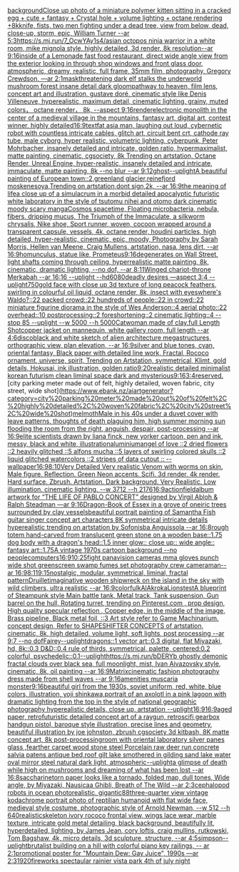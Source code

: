 [background](https://www.ebank.nz/aiartgenerator?category=background)[Close up photo of a miniature polymer kitten sitting in a cracked egg + cute + fantasy + Crystal hole + volume lighting + octane rendering +8k](https://www.ebank.nz/aiartgenerator?category=Close%20up%20photo%20of%20a%20miniature%20polymer%20kitten%20sitting%20in%20a%20cracked%20egg%20%2B%20cute%20%2B%20fantasy%20%2B%20Crystal%20hole%20%2B%20volume%20lighting%20%2B%20octane%20rendering%20%2B8k)[knife, fists, two men fighting under a dead tree, view from below, dead, close-up, storm, epic, William Turner --ar 5:3](https://www.ebank.nz/aiartgenerator?category=knife%2C%20fists%2C%20two%20men%20fighting%20under%20a%20dead%20tree%2C%20view%20from%20below%2C%20dead%2C%20close-up%2C%20storm%2C%20epic%2C%20William%20Turner%20--ar%205%3A3)[<https://s.mj.run/7_OcwYAy1s4>](https://www.ebank.nz/aiartgenerator?category=%3Chttps%3A//s.mj.run/7_OcwYAy1s4%3E)[/asian octopos ninja warrior in a white room,  mike mignola style, highly detailed, 3d render, 8k resolution--ar 9:16](https://www.ebank.nz/aiartgenerator?category=/asian%20octopos%20ninja%20warrior%20in%20a%20white%20room%2C%20%20mike%20mignola%20style%2C%20highly%20detailed%2C%203d%20render%2C%208k%20resolution--ar%209%3A16)[inside of a Lemonade fast food restaurant, direct wide angle view from the exterior looking in through shop windows and front glass door, atmospheric, dreamy, realistic, full frame, 35mm film, photography, Gregory Crewdson, —ar 2:1](https://www.ebank.nz/aiartgenerator?category=inside%20of%20a%20Lemonade%20fast%20food%20restaurant%2C%20direct%20wide%20angle%20view%20from%20the%20exterior%20looking%20in%20through%20shop%20windows%20and%20front%20glass%20door%2C%20atmospheric%2C%20dreamy%2C%20realistic%2C%20full%20frame%2C%2035mm%20film%2C%20photography%2C%20Gregory%20Crewdson%2C%20%E2%80%94ar%202%3A1)[mask](https://www.ebank.nz/aiartgenerator?category=mask)[threatening dark elf stalks the underworld mushroom forest insane detail dark gloom](https://www.ebank.nz/aiartgenerator?category=threatening%20dark%20elf%20stalks%20the%20underworld%20mushroom%20forest%20insane%20detail%20dark%20gloom)[pathway to heaven, film lens, concept art and illustration, gustave doré, cinematic style like Denis Villeneuve, hyperealistic, maximum detail, cinematic lighting, grainy, muted colors， octane render， 8k, --aspect 9:16](https://www.ebank.nz/aiartgenerator?category=pathway%20to%20heaven%2C%20film%20lens%2C%20concept%20art%20and%20illustration%2C%20gustave%20dor%C3%A9%2C%20cinematic%20style%20like%20Denis%20Villeneuve%2C%20hyperealistic%2C%20maximum%20detail%2C%20cinematic%20lighting%2C%20grainy%2C%20muted%20colors%EF%BC%8C%20octane%20render%EF%BC%8C%208k%2C%20--aspect%209%3A16)[render](https://www.ebank.nz/aiartgenerator?category=render)[electronic monolith in the center of a medieval village in the mountains, fantasy art, digital art, contest winner, highly detailed](https://www.ebank.nz/aiartgenerator?category=electronic%20monolith%20in%20the%20center%20of%20a%20medieval%20village%20in%20the%20mountains%2C%20fantasy%20art%2C%20digital%20art%2C%20contest%20winner%2C%20highly%20detailed)[16:9](https://www.ebank.nz/aiartgenerator?category=16%3A9)[text](https://www.ebank.nz/aiartgenerator?category=text)[fat asia man, laughing out loud, cybernetic robot with countless intricate cables,  glitch art, circuit bent crt, cathode ray tube, male cyborg, hyper realistic, volumetric lighting, cyberpunk, Peter Mohrbacher, insanely detailed and intricate, golden ratio, hypermaximalist, matte painting, cinematic, cgsociety, 8k Trending on artstation, Octane Render, Unreal Engine, hyper-realistic, insanely detailed and intricate, immaculate, matte painting, 8k --no blur --ar 9:12](https://www.ebank.nz/aiartgenerator?category=fat%20asia%20man%2C%20laughing%20out%20loud%2C%20cybernetic%20robot%20with%20countless%20intricate%20cables%2C%20%20glitch%20art%2C%20circuit%20bent%20crt%2C%20cathode%20ray%20tube%2C%20male%20cyborg%2C%20hyper%20realistic%2C%20volumetric%20lighting%2C%20cyberpunk%2C%20Peter%20Mohrbacher%2C%20insanely%20detailed%20and%20intricate%2C%20golden%20ratio%2C%20hypermaximalist%2C%20matte%20painting%2C%20cinematic%2C%20cgsociety%2C%208k%20Trending%20on%20artstation%2C%20Octane%20Render%2C%20Unreal%20Engine%2C%20hyper-realistic%2C%20insanely%20detailed%20and%20intricate%2C%20immaculate%2C%20matte%20painting%2C%208k%20--no%20blur%20--ar%209%3A12)[ghost](https://www.ebank.nz/aiartgenerator?category=ghost)[--uplight](https://www.ebank.nz/aiartgenerator?category=--uplight)[A beautiful painting of European town::2,greenland glacier,reinefjord moskenesoya,Trending on artstation,dont sign,2k, --ar 16:9](https://www.ebank.nz/aiartgenerator?category=A%20beautiful%20painting%20of%20European%20town%3A%3A2%2Cgreenland%20glacier%2Creinefjord%20moskenesoya%2CTrending%20on%20artstation%2Cdont%20sign%2C2k%2C%20--ar%2016%3A9)[the meaning of life](https://www.ebank.nz/aiartgenerator?category=the%20meaning%20of%20life)[a close up of a simulacrum in a morbid detailed apocalyptic futuristic white laboratory in the style of tsutomu nihei and otomo dark cinematic moody scary manga](https://www.ebank.nz/aiartgenerator?category=a%20close%20up%20of%20a%20simulacrum%20in%20a%20morbid%20detailed%20apocalyptic%20futuristic%20white%20laboratory%20in%20the%20style%20of%20tsutomu%20nihei%20and%20otomo%20dark%20cinematic%20moody%20scary%20manga)[Cosmos spacetime, Floating microbacteria, nebula, fibers, dripping mucus, The Triumph of the Immaculate, a silkworm chrysalis, Nike shoe, Sport runner, woven, cocoon wrapped around a transparent capsule, vessels, 4k, octane render, houdini particles, high detailed, hyper-realistic, cinematic, epic, moody, Photography by Sarah Morris, Hellen van Meene, Craig Mullens, artstation, nasa, lens dirt, --ar 16:9](https://www.ebank.nz/aiartgenerator?category=Cosmos%20spacetime%2C%20Floating%20microbacteria%2C%20nebula%2C%20fibers%2C%20dripping%20mucus%2C%20The%20Triumph%20of%20the%20Immaculate%2C%20a%20silkworm%20chrysalis%2C%20Nike%20shoe%2C%20Sport%20runner%2C%20woven%2C%20cocoon%20wrapped%20around%20a%20transparent%20capsule%2C%20vessels%2C%204k%2C%20octane%20render%2C%20houdini%20particles%2C%20high%20detailed%2C%20hyper-realistic%2C%20cinematic%2C%20epic%2C%20moody%2C%20Photography%20by%20Sarah%20Morris%2C%20Hellen%20van%20Meene%2C%20Craig%20Mullens%2C%20artstation%2C%20nasa%2C%20lens%20dirt%2C%20--ar%2016%3A9)[homunculus, statue like, Prometeus](https://www.ebank.nz/aiartgenerator?category=homunculus%2C%20statue%20like%2C%20Prometeus)[9:16](https://www.ebank.nz/aiartgenerator?category=9%3A16)[degenerates on Wall Street, light shafts coming through ceiling, hyperrealistic matte painting, 8k, cinematic, dramatic lighting, --no dof, --ar 8:11](https://www.ebank.nz/aiartgenerator?category=degenerates%20on%20Wall%20Street%2C%20light%20shafts%20coming%20through%20ceiling%2C%20hyperrealistic%20matte%20painting%2C%208k%2C%20cinematic%2C%20dramatic%20lighting%2C%20--no%20dof%2C%20--ar%208%3A11)[Winged chariot-throne Merkabah --ar 16:16 --uplight --hd](https://www.ebank.nz/aiartgenerator?category=Winged%20chariot-throne%20Merkabah%20--ar%2016%3A16%20--uplight%20--hd)[6080](https://www.ebank.nz/aiartgenerator?category=6080)[deadly desires —aspect 3:4 --uplight](https://www.ebank.nz/aiartgenerator?category=deadly%20desires%20%E2%80%94aspect%203%3A4%20--uplight)[750](https://www.ebank.nz/aiartgenerator?category=750)[gold face with close up 3d texture of long peacock feathers, swirling in colourful oil liquid, octane render, 8k, insect with eyes](https://www.ebank.nz/aiartgenerator?category=gold%20face%20with%20close%20up%203d%20texture%20of%20long%20peacock%20feathers%2C%20swirling%20in%20colourful%20oil%20liquid%2C%20octane%20render%2C%208k%2C%20insect%20with%20eyes)[where's Waldo?::22 packed crowd::22 hundreds of people::22 in crowd::22 miniature figurine diorama in the style of Wes Anderson::4 aerial photo::22 overhead::10 postprocessing::2 foreshortening::2 cinematic lighting::4 --stop 85 --uplight --w 5000 --h 5000](https://www.ebank.nz/aiartgenerator?category=where%27s%20Waldo%3F%3A%3A22%20packed%20crowd%3A%3A22%20hundreds%20of%20people%3A%3A22%20in%20crowd%3A%3A22%20miniature%20figurine%20diorama%20in%20the%20style%20of%20Wes%20Anderson%3A%3A4%20aerial%20photo%3A%3A22%20overhead%3A%3A10%20postprocessing%3A%3A2%20foreshortening%3A%3A2%20cinematic%20lighting%3A%3A4%20--stop%2085%20--uplight%20--w%205000%20--h%205000)[Catwoman,made of clay,full Length Shot](https://www.ebank.nz/aiartgenerator?category=Catwoman%2Cmade%20of%20clay%2Cfull%20Length%20Shot)[copper jacket on mannequin, white gallery room, full length --ar 4:6](https://www.ebank.nz/aiartgenerator?category=copper%20jacket%20on%20mannequin%2C%20white%20gallery%20room%2C%20full%20length%20--ar%204%3A6)[disco](https://www.ebank.nz/aiartgenerator?category=disco)[black and white sketch of alien architecture megastructures, orthographic view, plan elevation, --ar 16:9](https://www.ebank.nz/aiartgenerator?category=black%20and%20white%20sketch%20of%20alien%20architecture%20megastructures%2C%20orthographic%20view%2C%20plan%20elevation%2C%20--ar%2016%3A9)[silver and blue tones, cyan, oriental fantasy, Black paper with detailed line work, Fractal, Rococo ornament, universe, spirit, Trending on Artstation, symmetrical, Klimt, gold details, Hokusai, ink illustration, golden ratio](https://www.ebank.nz/aiartgenerator?category=silver%20and%20blue%20tones%2C%20cyan%2C%20oriental%20fantasy%2C%20Black%20paper%20with%20detailed%20line%20work%2C%20Fractal%2C%20Rococo%20ornament%2C%20universe%2C%20spirit%2C%20Trending%20on%20Artstation%2C%20symmetrical%2C%20Klimt%2C%20gold%20details%2C%20Hokusai%2C%20ink%20illustration%2C%20golden%20ratio)[9:20](https://www.ebank.nz/aiartgenerator?category=9%3A20)[realistic detailed minimalist korean futurism clean liminal space dark and mysterious](https://www.ebank.nz/aiartgenerator?category=realistic%20detailed%20minimalist%20korean%20futurism%20clean%20liminal%20space%20dark%20and%20mysterious)[9:16](https://www.ebank.nz/aiartgenerator?category=9%3A16)[3:4](https://www.ebank.nz/aiartgenerator?category=3%3A4)[reserved.](https://www.ebank.nz/aiartgenerator?category=reserved.)[city parking meter made out of felt, highly detailed, woven fabric, city street, wide shot](https://www.ebank.nz/aiartgenerator?category=city%20parking%20meter%20made%20out%20of%20felt%2C%20highly%20detailed%2C%20woven%20fabric%2C%20city%20street%2C%20wide%20shot)[melmoth](https://www.ebank.nz/aiartgenerator?category=melmoth)[Male in his 40s under a duvet cover with leave patterns, thoughts of death plaguing him, high summer morning sun flooding the room from the right, anguish, despair, post-processing --ar 16:9](https://www.ebank.nz/aiartgenerator?category=Male%20in%20his%2040s%20under%20a%20duvet%20cover%20with%20leave%20patterns%2C%20thoughts%20of%20death%20plaguing%20him%2C%20high%20summer%20morning%20sun%20flooding%20the%20room%20from%20the%20right%2C%20anguish%2C%20despair%2C%20post-processing%20--ar%2016%3A9)[elite scientists drawn by liana finck, new yorker cartoon, pen and ink, messy, black and white, illustration](https://www.ebank.nz/aiartgenerator?category=elite%20scientists%20drawn%20by%20liana%20finck%2C%20new%20yorker%20cartoon%2C%20pen%20and%20ink%2C%20messy%2C%20black%20and%20white%2C%20illustration)[aluminium](https://www.ebank.nz/aiartgenerator?category=aluminium)[angel of love ::2 dried flowers ::2 heavily glitched ::5 alfons mucha ::5 layers of swirling colored skulls ::2 liquid glitched watercolors ::2 stripes of data cutout :: --wallpaper](https://www.ebank.nz/aiartgenerator?category=angel%20of%20love%20%3A%3A2%20dried%20flowers%20%3A%3A2%20heavily%20glitched%20%3A%3A5%20alfons%20mucha%20%3A%3A5%20layers%20of%20swirling%20colored%20skulls%20%3A%3A2%20liquid%20glitched%20watercolors%20%3A%3A2%20stripes%20of%20data%20cutout%20%3A%3A%20--wallpaper)[16:9](https://www.ebank.nz/aiartgenerator?category=16%3A9)[8:10](https://www.ebank.nz/aiartgenerator?category=8%3A10)[Very Detailed Very realistic Venom with worms on skin. Male figure. Reflection. Green Neon accents. Scifi. 3d render. 4k render. Hard surface. Zbrush. Artstation. Dark background. Very Realistic. Low illumination. cinematic lighting. --w 3712 --h 2176](https://www.ebank.nz/aiartgenerator?category=Very%20Detailed%20Very%20realistic%20Venom%20with%20worms%20on%20skin.%20Male%20figure.%20Reflection.%20Green%20Neon%20accents.%20Scifi.%203d%20render.%204k%20render.%20Hard%20surface.%20Zbrush.%20Artstation.%20Dark%20background.%20Very%20Realistic.%20Low%20illumination.%20cinematic%20lighting.%20--w%203712%20--h%202176)[16:9](https://www.ebank.nz/aiartgenerator?category=16%3A9)[action](https://www.ebank.nz/aiartgenerator?category=action)[field](https://www.ebank.nz/aiartgenerator?category=field)[album artwork for “THE LIFE OF PABLO CONCERT” designed by Virgil Abloh & Ralph Steadman —ar 9:16](https://www.ebank.nz/aiartgenerator?category=album%20artwork%20for%20%E2%80%9CTHE%20LIFE%20OF%20PABLO%20CONCERT%E2%80%9D%20designed%20by%20Virgil%20Abloh%20%26%20Ralph%20Steadman%20%E2%80%94ar%209%3A16)[Dragon-Book of Essex in a grove of oneiric trees surrounded by clay vessels](https://www.ebank.nz/aiartgenerator?category=Dragon-Book%20of%20Essex%20in%20a%20grove%20of%20oneiric%20trees%20surrounded%20by%20clay%20vessels)[beautiful portrait painting of Samantha Fish guitar singer concept art characters 8K symmetrical intricate details hyperealistic trending on artstation by Sofonisba Anguissola --ar 16:8](https://www.ebank.nz/aiartgenerator?category=beautiful%20portrait%20painting%20of%20Samantha%20Fish%20guitar%20singer%20concept%20art%20characters%208K%20symmetrical%20intricate%20details%20hyperealistic%20trending%20on%20artstation%20by%20Sofonisba%20Anguissola%20--ar%2016%3A8)[rough totem hand-carved from translucent green stone on a wooden base::1.75 dog body with a dragon's head::1.5 inner glow:: close up:: wide angle:: fantasy art::1.75](https://www.ebank.nz/aiartgenerator?category=rough%20totem%20hand-carved%20from%20translucent%20green%20stone%20on%20a%20wooden%20base%3A%3A1.75%20dog%20body%20with%20a%20dragon%27s%20head%3A%3A1.5%20inner%20glow%3A%3A%20close%20up%3A%3A%20wide%20angle%3A%3A%20fantasy%20art%3A%3A1.75)[A vintage 1970s cartoon background --no people](https://www.ebank.nz/aiartgenerator?category=A%20vintage%201970s%20cartoon%20background%20--no%20people)[computers](https://www.ebank.nz/aiartgenerator?category=computers)[16:9](https://www.ebank.nz/aiartgenerator?category=16%3A9)[10:25](https://www.ebank.nz/aiartgenerator?category=10%3A25)[fight panavision cameras mma gloves punch wide shot greenscreen swamp fumes set photography crew cameraman--ar 16:9](https://www.ebank.nz/aiartgenerator?category=fight%20panavision%20cameras%20mma%20gloves%20punch%20wide%20shot%20greenscreen%20swamp%20fumes%20set%20photography%20crew%20cameraman--ar%2016%3A9)[8:11](https://www.ebank.nz/aiartgenerator?category=8%3A11)[9:15](https://www.ebank.nz/aiartgenerator?category=9%3A15)[nostalgic, modular, symmetrical, liminal, fractal pattern](https://www.ebank.nz/aiartgenerator?category=nostalgic%2C%20modular%2C%20symmetrical%2C%20liminal%2C%20fractal%20pattern)[Druillet](https://www.ebank.nz/aiartgenerator?category=Druillet)[imaginative wooden shipwreck on the island in the sky with wild climbers, ultra realistic --ar 16:9](https://www.ebank.nz/aiartgenerator?category=imaginative%20wooden%20shipwreck%20on%20the%20island%20in%20the%20sky%20with%20wild%20climbers%2C%20ultra%20realistic%20--ar%2016%3A9)[colorfulk](https://www.ebank.nz/aiartgenerator?category=colorfulk)[AlAkroka](https://www.ebank.nz/aiartgenerator?category=AlAkroka)[Lions](https://www.ebank.nz/aiartgenerator?category=Lions)[test](https://www.ebank.nz/aiartgenerator?category=test)[A blueprint of Steampunk style Main battle tank,  Metal track,  Tank suspension, Gun barrel on the hull, Rotating turret, trending on Pinterest.com  , prop design, High quality specular reflection , Copper  edge, in the middle of the image, Brass pipeline,  Black metal foil,  ::3  Art style refer to Game Machinarium.  concept design, Refer to SHAPESHIFTER CONCEPTS  of artstation, cinematic,  8k, high detailed,  volume light,  soft lights,  post processing    --ar 9:7   --no dof](https://www.ebank.nz/aiartgenerator?category=A%20blueprint%20of%20Steampunk%20style%20Main%20battle%20tank%2C%20%20Metal%20track%2C%20%20Tank%20suspension%2C%20Gun%20barrel%20on%20the%20hull%2C%20Rotating%20turret%2C%20trending%20on%20Pinterest.com%20%20%2C%20prop%20design%2C%20High%20quality%20specular%20reflection%20%2C%20Copper%20%20edge%2C%20in%20the%20middle%20of%20the%20image%2C%20Brass%20pipeline%2C%20%20Black%20metal%20foil%2C%20%20%3A%3A3%20%20Art%20style%20refer%20to%20Game%20Machinarium.%20%20concept%20design%2C%20Refer%20to%20SHAPESHIFTER%20CONCEPTS%20%20of%20artstation%2C%20cinematic%2C%20%208k%2C%20high%20detailed%2C%20%20volume%20light%2C%20%20soft%20lights%2C%20%20post%20processing%20%20%20%20--ar%209%3A7%20%20%20--no%20dof)[Fairey](https://www.ebank.nz/aiartgenerator?category=Fairey)[--uplight](https://www.ebank.nz/aiartgenerator?category=--uplight)[dragons::1 vector art::0.3 digital, flat Miyazaki, hd, 8k::0.3 D&D::0.4 rule of thirds, symmetrical, palette, centered:0.2 colorful, psychedelic::0.1](https://www.ebank.nz/aiartgenerator?category=dragons%3A%3A1%20vector%20art%3A%3A0.3%20digital%2C%20flat%20Miyazaki%2C%20hd%2C%208k%3A%3A0.3%20D%26D%3A%3A0.4%20rule%20of%20thirds%2C%20symmetrical%2C%20palette%2C%20centered%3A0.2%20colorful%2C%20psychedelic%3A%3A0.1)[--uplight](https://www.ebank.nz/aiartgenerator?category=--uplight)[https://s.mj.run/bDERYb  ghostly demonic fractal clouds over black sea, full moonlight, mist, Ivan Aivazovsky style, cinematic, 8k, oil painting --ar 16:9](https://www.ebank.nz/aiartgenerator?category=https%3A//s.mj.run/bDERYb%20%20ghostly%20demonic%20fractal%20clouds%20over%20black%20sea%2C%20full%20moonlight%2C%20mist%2C%20Ivan%20Aivazovsky%20style%2C%20cinematic%2C%208k%2C%20oil%20painting%20--ar%2016%3A9)[Matrix](https://www.ebank.nz/aiartgenerator?category=Matrix)[cinematic fashion photography dress made from shell waves --ar 9:16](https://www.ebank.nz/aiartgenerator?category=cinematic%20fashion%20photography%20dress%20made%20from%20shell%20waves%20--ar%209%3A16)[amenities muscaria monster](https://www.ebank.nz/aiartgenerator?category=amenities%20muscaria%20monster)[9:16](https://www.ebank.nz/aiartgenerator?category=9%3A16)[beautiful girl from the 1930s, soviet uniform, red, white, blue colors, illustration, yoji shinkawa,](https://www.ebank.nz/aiartgenerator?category=beautiful%20girl%20from%20the%201930s%2C%20soviet%20uniform%2C%20red%2C%20white%2C%20blue%20colors%2C%20illustration%2C%20yoji%20shinkawa%2C)[portrait of an axolotl in a pink lagoon with dramatic lighting from the top in the style of  national geographic photography hyperealistic details, close up, artstation --uplight](https://www.ebank.nz/aiartgenerator?category=portrait%20of%20an%20axolotl%20in%20a%20pink%20lagoon%20with%20dramatic%20lighting%20from%20the%20top%20in%20the%20style%20of%20%20national%20geographic%20photography%20hyperealistic%20details%2C%20close%20up%2C%20artstation%20--uplight)[16:9](https://www.ebank.nz/aiartgenerator?category=16%3A9)[16:9](https://www.ebank.nz/aiartgenerator?category=16%3A9)[aged paper, retrofuturistic detailed concept art of a raygun, retroscifi gearbox handgun pistol, baroque style illustration, precise lines and geometry, beautiful illustration by joe johnston, zbrush cgsociety 3d kitbash, 8K matte concept art, 8k post-processing](https://www.ebank.nz/aiartgenerator?category=aged%20paper%2C%20retrofuturistic%20detailed%20concept%20art%20of%20a%20raygun%2C%20retroscifi%20gearbox%20handgun%20pistol%2C%20baroque%20style%20illustration%2C%20precise%20lines%20and%20geometry%2C%20beautiful%20illustration%20by%20joe%20johnston%2C%20zbrush%20cgsociety%203d%20kitbash%2C%208K%20matte%20concept%20art%2C%208k%20post-processing)[room with oriental laboratory silver panes glass ,fearther carpet wood stone steel Porcelain raw deer run concrete salvia patens antique bed,roof gilt lake smothered in gilding sand lake water oval mirror steel natural dark light, atmospheric](https://www.ebank.nz/aiartgenerator?category=room%20with%20oriental%20laboratory%20silver%20panes%20glass%20%2Cfearther%20carpet%20wood%20stone%20steel%20Porcelain%20raw%20deer%20run%20concrete%20salvia%20patens%20antique%20bed%2Croof%20gilt%20lake%20smothered%20in%20gilding%20sand%20lake%20water%20oval%20mirror%20steel%20natural%20dark%20light%2C%20atmospheric)[--uplight](https://www.ebank.nz/aiartgenerator?category=--uplight)[a glimpse of death while high on mushrooms and dreaming of what has been lost --ar 16:8](https://www.ebank.nz/aiartgenerator?category=a%20glimpse%20of%20death%20while%20high%20on%20mushrooms%20and%20dreaming%20of%20what%20has%20been%20lost%20--ar%2016%3A8)[saccharine](https://www.ebank.nz/aiartgenerator?category=saccharine)[torn paper looks like a tornado, folded map, dull tones, Wide angle, by Miyazaki, Nausicaa Ghibli, Breath of The Wild --ar 2:3](https://www.ebank.nz/aiartgenerator?category=torn%20paper%20looks%20like%20a%20tornado%2C%20folded%20map%2C%20dull%20tones%2C%20Wide%20angle%2C%20by%20Miyazaki%2C%20Nausicaa%20Ghibli%2C%20Breath%20of%20The%20Wild%20--ar%202%3A3)[cephalopod robots in ocean photorealistic, gigantic](https://www.ebank.nz/aiartgenerator?category=cephalopod%20robots%20in%20ocean%20photorealistic%2C%20gigantic)[88](https://www.ebank.nz/aiartgenerator?category=88)[three-quarter view vintage kodachrome portrait photo of reptilian humanoid with flat wide face, medieval style costume, photographic style of Arnold Newman, --w 512 --h 640](https://www.ebank.nz/aiartgenerator?category=three-quarter%20view%20vintage%20kodachrome%20portrait%20photo%20of%20reptilian%20humanoid%20with%20flat%20wide%20face%2C%20medieval%20style%20costume%2C%20photographic%20style%20of%20Arnold%20Newman%2C%20--w%20512%20--h%20640)[realistic](https://www.ebank.nz/aiartgenerator?category=realistic)[skeleton ivory rococo frontal view, wings lace wear, marble texture, intricate gold metal detailing, black background, beautifully lit, hyperdetailed, lighting, by James Jean, cory loftis, craig mullins, rutkowski, Tom Bagshaw, 4k, micro details, 3d sculpture, structure, --ar 4:5](https://www.ebank.nz/aiartgenerator?category=skeleton%20ivory%20rococo%20frontal%20view%2C%20wings%20lace%20wear%2C%20marble%20texture%2C%20intricate%20gold%20metal%20detailing%2C%20black%20background%2C%20beautifully%20lit%2C%20hyperdetailed%2C%20lighting%2C%20by%20James%20Jean%2C%20cory%20loftis%2C%20craig%20mullins%2C%20rutkowski%2C%20Tom%20Bagshaw%2C%204k%2C%20micro%20details%2C%203d%20sculpture%2C%20structure%2C%20--ar%204%3A5)[simpson](https://www.ebank.nz/aiartgenerator?category=simpson)[--uplight](https://www.ebank.nz/aiartgenerator?category=--uplight)[brutalist building on a hill with colorful piano key railings, -- ar 2:1](https://www.ebank.nz/aiartgenerator?category=brutalist%20building%20on%20a%20hill%20with%20colorful%20piano%20key%20railings%2C%20--%20ar%202%3A1)[promotional poster for "Mountain Dew: Gay Juice", 1990s —ar 2:3](https://www.ebank.nz/aiartgenerator?category=promotional%20poster%20for%20%22Mountain%20Dew%3A%20Gay%20Juice%22%2C%201990s%20%E2%80%94ar%202%3A3)[1920](https://www.ebank.nz/aiartgenerator?category=1920)[fireworks spectaular rainier vista park 4th of july night](https://www.ebank.nz/aiartgenerator?category=fireworks%20spectaular%20rainier%20vista%20park%204th%20of%20july%20night)